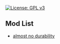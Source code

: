 [![License: GPL v3](https://img.shields.io/badge/License-GPLv3-blue.svg)](https://www.gnu.org/licenses/gpl-3.0)

## Mod List

- [almost no durability](https://github.com/Felix-Puetz/raft-mods/tree/main/almost-no-durability)
